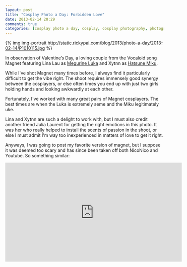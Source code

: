 ```yaml
---
layout: post
title: "Cosplay Photo a Day: Forbidden Love"
date: 2013-02-14 20:29
comments: true
categories: [cosplay photo a day, cosplay, cosplay photography, photography,VOCALOID, Megurine Luka, Hatsune Miku]
---
```


{% img img-portrait http://static.rickypai.com/blog/2013/photo-a-day/2013-02-14/P1010115.jpg %}

In observation of Valentine’s Day, a loving couple from the Vocaloid song Magnet featuring Lina Lau as [Megurine Luka](/blog/categories/megurine-luka/) and Xytnn as [Hatsune Miku](/blog/categories/hatsune-miku/).

While I've shot Magnet many times before, I always find it particularly difficult to get the vibe right. The shoot requires immensely good synergy between the cosplayers, or else often times you end up with just two girls holding hands and looking awkwardly at each other.

Fortunately, I've worked with many great pairs of Magnet cosplayers. The best times are when the Luka is extremely seme and the Miku legitimately uke.

Lina and Xytnn are such a delight to work with, but I must also credit another friend Julia Laurent for getting the right emotions in this photo. It was her who really helped to install the scents of passion in the shoot, or else I must admit I'm way too inexperienced in matters of love to get it right.

Anyways, I was going to post my favorite version of magnet, but I suppose it was deemed too scary and has since been taken off both NicoNico and Youtube. So something similar:

<div class="video-container">
  <iframe width="560" height="315" src="http://www.youtube.com/embed/oT1tqUoGggs" frameborder="0" allowfullscreen></iframe>
</div>